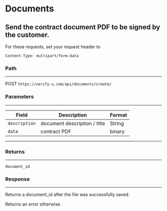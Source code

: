 # Documents

## Send the contract document PDF to be signed by the customer.

For these requests, set your request header to

`Content-Type: multipart/form-data` 

### Path

---

POST `https://verify-u.com/api/documents/create/`

### Parameters

---

| Field         | Description                  | Format |
| ------------- | ---------------------------- | ------ |
| `description` | document description / title | String |
| `data`        | contract PDF                 | binary |

---

### Returns

---

`document_id`

### Response

---

Returns a document_id after the file was successfully saved.

Returns an error otherwise.

